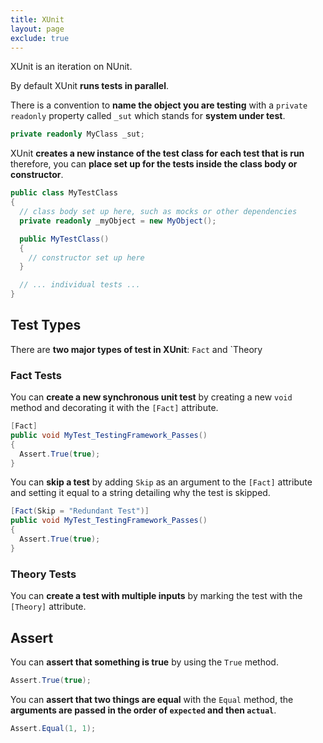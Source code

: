 ```yaml
---
title: XUnit
layout: page
exclude: true
---
```


XUnit is an iteration on NUnit. 

By default XUnit **runs tests in parallel**.

There is a convention to **name the object you are testing** with a `private readonly` property called `_sut` which stands for **system under test**.
```csharp
private readonly MyClass _sut;
```

XUnit **creates a new instance of the test class for each test that is run** therefore, you can **place set up for the tests inside the class body or constructor**.
```csharp
public class MyTestClass
{
  // class body set up here, such as mocks or other dependencies
  private readonly _myObject = new MyObject();

  public MyTestClass()
  {
    // constructor set up here
  }

  // ... individual tests ...
}
```

## Test Types

There are **two major types of test in XUnit**: `Fact` and `Theory
### Fact Tests

You can **create a new synchronous unit test** by creating a new `void` method and decorating it with the `[Fact]` attribute.
```csharp
[Fact]
public void MyTest_TestingFramework_Passes()
{
  Assert.True(true);
}
```

You can **skip a test** by adding `Skip` as an argument to the `[Fact]` attribute and setting it equal to a string detailing why the test is skipped.
```csharp
[Fact(Skip = "Redundant Test")]
public void MyTest_TestingFramework_Passes()
{
  Assert.True(true);
}
```

### Theory Tests

You can **create a test with multiple inputs** by marking the test with the `[Theory]` attribute.

## Assert

You can **assert that something is true** by using the `True` method.
```csharp
Assert.True(true);
```

You can **assert that two things are equal** with the `Equal` method, the **arguments are passed in the order of `expected` and then `actual`**. 
```csharp
Assert.Equal(1, 1);
```


<!--stackedit_data:
eyJoaXN0b3J5IjpbNjgwNjIyMTUyLC02MTI2OTIxOSwxMTIxMz
k0NzAsNTY1NzgwNjIyLC0xNTk3MzIxODczLDIxMTg5NDg1MTEs
LTIwNjE3MTY0ODldfQ==
-->